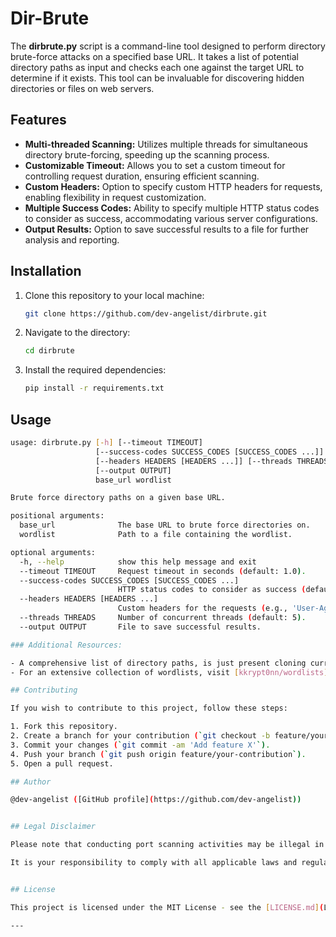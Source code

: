 # Dir-Brute

The **dirbrute.py** script is a command-line tool designed to perform directory brute-force attacks on a specified base URL. It takes a list of potential directory paths as input and checks each one against the target URL to determine if it exists. This tool can be invaluable for discovering hidden directories or files on web servers.

## Features

- **Multi-threaded Scanning:** Utilizes multiple threads for simultaneous directory brute-forcing, speeding up the scanning process.
- **Customizable Timeout:** Allows you to set a custom timeout for controlling request duration, ensuring efficient scanning.
- **Custom Headers:** Option to specify custom HTTP headers for requests, enabling flexibility in request customization.
- **Multiple Success Codes:** Ability to specify multiple HTTP status codes to consider as success, accommodating various server configurations.
- **Output Results:** Option to save successful results to a file for further analysis and reporting.

## Installation

1. Clone this repository to your local machine:

    ```bash
    git clone https://github.com/dev-angelist/dirbrute.git
    ```

2. Navigate to the directory:

    ```bash
    cd dirbrute
    ```

3. Install the required dependencies:

    ```bash
    pip install -r requirements.txt
    ```

## Usage

```bash
usage: dirbrute.py [-h] [--timeout TIMEOUT]
                   [--success-codes SUCCESS_CODES [SUCCESS_CODES ...]]
                   [--headers HEADERS [HEADERS ...]] [--threads THREADS]
                   [--output OUTPUT]
                   base_url wordlist

Brute force directory paths on a given base URL.

positional arguments:
  base_url              The base URL to brute force directories on.
  wordlist              Path to a file containing the wordlist.

optional arguments:
  -h, --help            show this help message and exit
  --timeout TIMEOUT     Request timeout in seconds (default: 1.0).
  --success-codes SUCCESS_CODES [SUCCESS_CODES ...]
                        HTTP status codes to consider as success (default: [200]).
  --headers HEADERS [HEADERS ...]
                        Custom headers for the requests (e.g., 'User-Agent: custom').
  --threads THREADS     Number of concurrent threads (default: 5).
  --output OUTPUT       File to save successful results.

### Additional Resources:

- A comprehensive list of directory paths, is just present cloning current repository into path /directories_list
- For an extensive collection of wordlists, visit [kkrypt0nn/wordlists](https://github.com/kkrypt0nn/wordlists).

## Contributing

If you wish to contribute to this project, follow these steps:

1. Fork this repository.
2. Create a branch for your contribution (`git checkout -b feature/your-contribution`).
3. Commit your changes (`git commit -am 'Add feature X'`).
4. Push your branch (`git push origin feature/your-contribution`).
5. Open a pull request.

## Author

@dev-angelist ([GitHub profile](https://github.com/dev-angelist)) 


## Legal Disclaimer

Please note that conducting port scanning activities may be illegal in some jurisdictions without proper authorization. Before using this tool, ensure that you have the necessary permissions to perform scanning activities on the target network. Unauthorized port scanning can potentially violate laws and regulations related to computer security and privacy.

It is your responsibility to comply with all applicable laws and regulations in your jurisdiction. The author of this script does not condone or endorse any illegal or unauthorized use of this tool.


## License

This project is licensed under the MIT License - see the [LICENSE.md](LICENSE.md) file for details.

--- 
